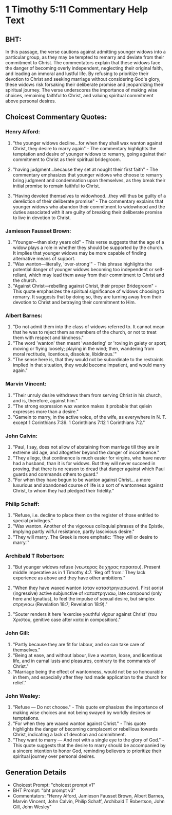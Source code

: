 # 1 Timothy 5:11 Commentary Help Text

## BHT:
In this passage, the verse cautions against admitting younger widows into a particular group, as they may be tempted to remarry and deviate from their commitment to Christ. The commentators explain that these widows face the danger of becoming overly independent, neglecting their original faith, and leading an immoral and lustful life. By refusing to prioritize their devotion to Christ and seeking marriage without considering God's glory, these widows risk forsaking their deliberate promise and jeopardizing their spiritual journey. The verse underscores the importance of making wise choices, remaining faithful to Christ, and valuing spiritual commitment above personal desires.

## Choicest Commentary Quotes:
### Henry Alford:
1. "the younger widows decline...for when they shall wax wanton against Christ, they desire to marry again" - The commentary highlights the temptation and desire of younger widows to remarry, going against their commitment to Christ as their spiritual bridegroom.

2. "having judgment...because they set at nought their first faith" - The commentary emphasizes that younger widows who choose to remarry bring judgment and condemnation upon themselves, as they break their initial promise to remain faithful to Christ.

3. "Having devoted themselves to widowhood...they will thus be guilty of a dereliction of their deliberate promise" - The commentary explains that younger widows who abandon their commitment to widowhood and the duties associated with it are guilty of breaking their deliberate promise to live in devotion to Christ.

### Jamieson Fausset Brown:
1. "Younger—than sixty years old" - This verse suggests that the age of a widow plays a role in whether they should be supported by the church. It implies that younger widows may be more capable of finding alternative means of support.
2. "Wax wanton—literally, 'over-strong'" - This phrase highlights the potential danger of younger widows becoming too independent or self-reliant, which may lead them away from their commitment to Christ and the church.
3. "Against Christ—rebelling against Christ, their proper Bridegroom" - This quote emphasizes the spiritual significance of widows choosing to remarry. It suggests that by doing so, they are turning away from their devotion to Christ and betraying their commitment to Him.

### Albert Barnes:
1. "Do not admit them into the class of widows referred to. It cannot mean that he was to reject them as members of the church, or not to treat them with respect and kindness."
2. "The word 'wanton' then meant 'wandering' or 'roving in gaiety or sport; moving or flying loosely; playing in the wind; then, wandering from moral rectitude, licentious, dissolute, libidinous.'"
3. "The sense here is, that they would not be subordinate to the restraints implied in that situation, they would become impatient, and would marry again."

### Marvin Vincent:
1. "Their unruly desire withdraws them from serving Christ in his church, and is, therefore, against him."
2. "The strong expression wax wanton makes it probable that qelein expresses more than a desire."
3. "Gamein to marry, in the active voice, of the wife, as everywhere in N. T. except 1 Corinthians 7:39. 1 Corinthians 7:12 1 Corinthians 7:2."

### John Calvin:
1. "Paul, I say, does not allow of abstaining from marriage till they are in extreme old age, and altogether beyond the danger of incontinence."
2. "They allege, that continence is much easier for virgins, who have never had a husband, than it is for widows. But they will never succeed in proving, that there is no reason to dread that danger against which Paul guards and commands others to guard."
3. "For when they have begun to be wanton against Christ... a more luxurious and abandoned course of life is a sort of wantonness against Christ, to whom they had pledged their fidelity."

### Philip Schaff:
1. "Refuse, i.e. decline to place them on the register of those entitled to special privileges."
2. "Wax wanton. Another of the vigorous colloquial phrases of the Epistle, implying partly wilful resistance, partly lascivious desire."
3. "They will marry. The Greek is more emphatic: ‘They will or desire to marry.’"

### Archibald T Robertson:
1. "But younger widows refuse (νεωτερας δε χηρας παραιτου). Present middle imperative as in 1 Timothy 4:7. 'Beg off from.' They lack experience as above and they have other ambitions."

2. "When they have waxed wanton (οταν καταστρηνιασωσιν). First aorist (ingressive) active subjunctive of καταστρηνιαω, late compound (only here and Ignatius), to feel the impulse of sexual desire, but simplex στρηνιαω (Revelation 18:7; Revelation 18:9)."

3. "Souter renders it here 'exercise youthful vigour against Christ' (του Χριστου, genitive case after κατα in composition)."

### John Gill:
1. "Partly because they are fit for labour, and so can take care of themselves."
2. "Being at ease, and without labour, live a wanton, loose, and licentious life, and in carnal lusts and pleasures, contrary to the commands of Christ."
3. "Marriage being the effect of wantonness, would not be so honourable in them, and especially after they had made application to the church for relief."

### John Wesley:
1. "Refuse — Do not choose." - This quote emphasizes the importance of making wise choices and not being swayed by worldly desires or temptations.
2. "For when they are waxed wanton against Christ." - This quote highlights the danger of becoming complacent or rebellious towards Christ, indicating a lack of devotion and commitment.
3. "They want to marry — And not with a single eye to the glory of God." - This quote suggests that the desire to marry should be accompanied by a sincere intention to honor God, reminding believers to prioritize their spiritual journey over personal desires.


## Generation Details
- Choicest Prompt: "choicest prompt v1"
- BHT Prompt: "bht prompt v3"
- Commentators: "Henry Alford, Jamieson Fausset Brown, Albert Barnes, Marvin Vincent, John Calvin, Philip Schaff, Archibald T Robertson, John Gill, John Wesley"
